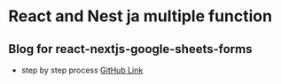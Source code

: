 # React and Nest ja multiple function

## Blog for react-nextjs-google-sheets-forms
- step by step process [GitHub Link](https://github.com/Raj-kumar-singha/react-nextjs-google-sheets-forms)
